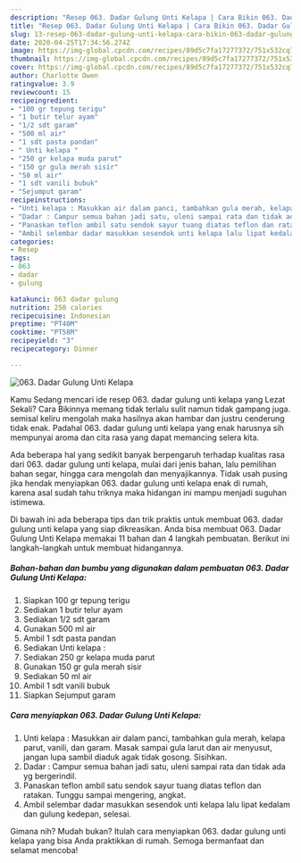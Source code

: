 ```yaml
---
description: "Resep 063. Dadar Gulung Unti Kelapa | Cara Bikin 063. Dadar Gulung Unti Kelapa Yang Enak dan Simpel"
title: "Resep 063. Dadar Gulung Unti Kelapa | Cara Bikin 063. Dadar Gulung Unti Kelapa Yang Enak dan Simpel"
slug: 13-resep-063-dadar-gulung-unti-kelapa-cara-bikin-063-dadar-gulung-unti-kelapa-yang-enak-dan-simpel
date: 2020-04-25T17:34:56.274Z
image: https://img-global.cpcdn.com/recipes/89d5c7fa17277372/751x532cq70/063-dadar-gulung-unti-kelapa-foto-resep-utama.jpg
thumbnail: https://img-global.cpcdn.com/recipes/89d5c7fa17277372/751x532cq70/063-dadar-gulung-unti-kelapa-foto-resep-utama.jpg
cover: https://img-global.cpcdn.com/recipes/89d5c7fa17277372/751x532cq70/063-dadar-gulung-unti-kelapa-foto-resep-utama.jpg
author: Charlotte Owen
ratingvalue: 3.9
reviewcount: 15
recipeingredient:
- "100 gr tepung terigu"
- "1 butir telur ayam"
- "1/2 sdt garam"
- "500 ml air"
- "1 sdt pasta pandan"
- " Unti kelapa "
- "250 gr kelapa muda parut"
- "150 gr gula merah sisir"
- "50 ml air"
- "1 sdt vanili bubuk"
- "Sejumput garam"
recipeinstructions:
- "Unti kelapa : Masukkan air dalam panci, tambahkan gula merah, kelapa parut, vanili, dan garam. Masak sampai gula larut dan air menyusut, jangan lupa sambil diaduk agak tidak gosong. Sisihkan."
- "Dadar : Campur semua bahan jadi satu, uleni sampai rata dan tidak ada yg bergerindil."
- "Panaskan teflon ambil satu sendok sayur tuang diatas teflon dan ratakan. Tunggu sampai mengering, angkat."
- "Ambil selembar dadar masukkan sesendok unti kelapa lalu lipat kedalam dan gulung kedepan, selesai."
categories:
- Resep
tags:
- 063
- dadar
- gulung

katakunci: 063 dadar gulung 
nutrition: 250 calories
recipecuisine: Indonesian
preptime: "PT40M"
cooktime: "PT58M"
recipeyield: "3"
recipecategory: Dinner

---
```



![063. Dadar Gulung Unti Kelapa](https://img-global.cpcdn.com/recipes/89d5c7fa17277372/751x532cq70/063-dadar-gulung-unti-kelapa-foto-resep-utama.jpg)

Kamu Sedang mencari ide resep 063. dadar gulung unti kelapa yang Lezat Sekali? Cara Bikinnya memang tidak terlalu sulit namun tidak gampang juga. semisal keliru mengolah maka hasilnya akan hambar dan justru cenderung tidak enak. Padahal 063. dadar gulung unti kelapa yang enak harusnya sih mempunyai aroma dan cita rasa yang dapat memancing selera kita.

Ada beberapa hal yang sedikit banyak berpengaruh terhadap kualitas rasa dari 063. dadar gulung unti kelapa, mulai dari jenis bahan, lalu pemilihan bahan segar, hingga cara mengolah dan menyajikannya. Tidak usah pusing jika hendak menyiapkan 063. dadar gulung unti kelapa enak di rumah, karena asal sudah tahu triknya maka hidangan ini mampu menjadi suguhan istimewa.




Di bawah ini ada beberapa tips dan trik praktis untuk membuat 063. dadar gulung unti kelapa yang siap dikreasikan. Anda bisa membuat 063. Dadar Gulung Unti Kelapa memakai 11 bahan dan 4 langkah pembuatan. Berikut ini langkah-langkah untuk membuat hidangannya.

<!--inarticleads1-->

##### Bahan-bahan dan bumbu yang digunakan dalam pembuatan 063. Dadar Gulung Unti Kelapa:

1. Siapkan 100 gr tepung terigu
1. Sediakan 1 butir telur ayam
1. Sediakan 1/2 sdt garam
1. Gunakan 500 ml air
1. Ambil 1 sdt pasta pandan
1. Sediakan  Unti kelapa :
1. Sediakan 250 gr kelapa muda parut
1. Gunakan 150 gr gula merah sisir
1. Sediakan 50 ml air
1. Ambil 1 sdt vanili bubuk
1. Siapkan Sejumput garam




<!--inarticleads2-->

##### Cara menyiapkan 063. Dadar Gulung Unti Kelapa:

1. Unti kelapa : Masukkan air dalam panci, tambahkan gula merah, kelapa parut, vanili, dan garam. Masak sampai gula larut dan air menyusut, jangan lupa sambil diaduk agak tidak gosong. Sisihkan.
1. Dadar : Campur semua bahan jadi satu, uleni sampai rata dan tidak ada yg bergerindil.
1. Panaskan teflon ambil satu sendok sayur tuang diatas teflon dan ratakan. Tunggu sampai mengering, angkat.
1. Ambil selembar dadar masukkan sesendok unti kelapa lalu lipat kedalam dan gulung kedepan, selesai.




Gimana nih? Mudah bukan? Itulah cara menyiapkan 063. dadar gulung unti kelapa yang bisa Anda praktikkan di rumah. Semoga bermanfaat dan selamat mencoba!
